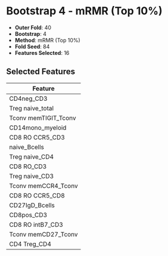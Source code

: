 # Bootstrap 4 - mRMR (Top 10%)

- **Outer Fold**: 40
- **Bootstrap**: 4
- **Method**: mRMR (Top 10%)
- **Fold Seed**: 84
- **Features Selected**: 16

## Selected Features

| Feature |
|---------|
| CD4neg_CD3 |
| Treg naive_total |
| Tconv memTIGIT_Tconv |
| CD14mono_myeloid |
| CD8 RO CCR5_CD3 |
| naive_Bcells |
| Treg naive_CD4 |
| CD8 RO_CD3 |
| Treg naive_CD3 |
| Tconv memCCR4_Tconv |
| CD8 RO CCR5_CD8 |
| CD27IgD_Bcells |
| CD8pos_CD3 |
| CD8 RO intB7_CD3 |
| Tconv memCD27_Tconv |
| CD4 Treg_CD4 |
